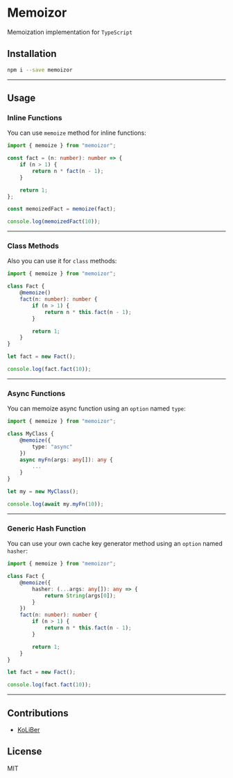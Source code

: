 # Memoizor

Memoization implementation for `TypeScript`

## Installation

```bash
npm i --save memoizor
```

---

## Usage

### Inline Functions

You can use `memoize` method for inline functions:

```ts
import { memoize } from "memoizor";

const fact = (n: number): number => {
    if (n > 1) {
        return n * fact(n - 1);
    }

    return 1;
};

const memoizedFact = memoize(fact);

console.log(memoizedFact(10));
```

---

### Class Methods

Also you can use it for `class` methods:

```ts
import { memoize } from "memoizor";

class Fact {
    @memoize()
    fact(n: number): number {
        if (n > 1) {
            return n * this.fact(n - 1);
        }

        return 1;
    }
}

let fact = new Fact();

console.log(fact.fact(10));
```

---

### Async Functions

You can memoize async function using an `option` named `type`:

```ts
import { memoize } from "memoizor";

class MyClass {
    @memoize({
        type: "async"
    })
    async myFn(args: any[]): any {
        ...
    }
}

let my = new MyClass();

console.log(await my.myFn(10));
```

---

### Generic Hash Function

You can use your own cache key generator method using an `option` named `hasher`:

```ts
import { memoize } from "memoizor";

class Fact {
    @memoize({
        hasher: (...args: any[]): any => {
            return String(args[0]);
        }
    })
    fact(n: number): number {
        if (n > 1) {
            return n * this.fact(n - 1);
        }

        return 1;
    }
}

let fact = new Fact();

console.log(fact.fact(10));
```

---

## Contributions

-   [KoLiBer](http://github.com/koliberr136a1)

## License

MIT
